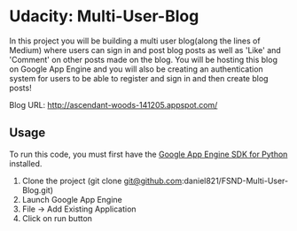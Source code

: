 # Udacity: Multi-User-Blog

In this project you will be building a multi user blog(along the lines of Medium) where users can sign in and post blog posts as well as 'Like' and 'Comment' on other posts made on the blog. You will be hosting this blog on Google App Engine and you will also be creating an authentication system for users to be able to register and sign in and then create blog posts!

Blog URL: http://ascendant-woods-141205.appspot.com/

## Usage

To run this code, you must first have the [Google App Engine SDK for Python](https://cloud.google.com/appengine/downloads) installed.

1. Clone the project (git clone git@github.com:daniel821/FSND-Multi-User-Blog.git)
2. Launch Google App Engine
3. File -> Add Existing Application
4. Click on run button

